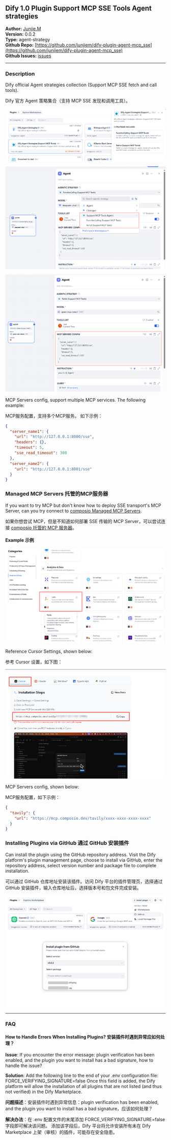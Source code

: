 ## Dify 1.0 Plugin Support MCP SSE Tools Agent strategies

**Author:** [Junjie.M](https://github.com/junjiem)  
**Version:** 0.0.2  
**Type:** agent-strategy  
**Github Repo:** [https://github.com/junjiem/dify-plugin-agent-mcp_sse](https://github.com/junjiem/dify-plugin-agent-mcp_sse)   
**Github Issues:** [issues](https://github.com/junjiem/dify-plugin-agent-mcp_sse/issues)  


---


### Description

Dify official Agent strategies collection (Support MCP SSE fetch and call tools).

Dify 官方 Agent 策略集合（支持 MCP SSE 发现和调用工具）。

![mcp_sse_agent](_assets/mcp_sse_agent.png)

![mcp_sse_agent_strategies](_assets/mcp_sse_agent_strategies.png)

![mcp_sse_agent_react](_assets/mcp_sse_agent_react.png)


MCP Servers config, support multiple MCP services. The following example:

MCP服务配置，支持多个MCP服务。 如下示例：

```json
{
  "server_name1": {
    "url": "http://127.0.0.1:8000/sse",
    "headers": {},
    "timeout": 5,
    "sse_read_timeout": 300
  },
  "server_name2": {
    "url": "http://127.0.0.1:8001/sse"
  }
}
```


### Managed MCP Servers 托管的MCP服务器

If you want to try MCP but don't know how to deploy SSE transport's MCP Server, can you try connect to [composio Managed MCP Servers](https://mcp.composio.dev).

如果你想尝试 MCP，但是不知道如何部署 SSE 传输的 MCP Server，可以尝试连接 [composio 托管的 MCP 服务器](https://mcp.composio.dev)。

#### Example 示例

![composio_mcp_list](_assets/composio_mcp_list.png)

Reference Cursor Settings, shown below:

参考 Cursor 设置，如下图：

![composio_mcp_cursor](_assets/composio_mcp_cursor.png)

MCP Servers config, shown below:

MCP服务配置，如下示例：

```json
{
  "tavily": {
    "url": "https://mcp.composio.dev/tavily/xxxx-xxxx-xxxx-xxxx"
  }
}
```



### Installing Plugins via GitHub  通过 GitHub 安装插件

Can install the plugin using the GitHub repository address. Visit the Dify platform's plugin management page, choose to install via GitHub, enter the repository address, select version number and package file to complete installation.

可以通过 GitHub 仓库地址安装该插件。访问 Dify 平台的插件管理页，选择通过 GitHub 安装插件，输入仓库地址后，选择版本号和包文件完成安装。

![install_plugin_via_github](_assets/install_plugin_via_github.png)



---



### FAQ

#### How to Handle Errors When Installing Plugins? 安装插件时遇到异常应如何处理？

**Issue**: If you encounter the error message: plugin verification has been enabled, and the plugin you want to install has a bad signature, how to handle the issue?

**Solution**: Add the following line to the end of your .env configuration file: FORCE_VERIFYING_SIGNATURE=false
Once this field is added, the Dify platform will allow the installation of all plugins that are not listed (and thus not verified) in the Dify Marketplace.

**问题描述**：安装插件时遇到异常信息：plugin verification has been enabled, and the plugin you want to install has a bad signature，应该如何处理？

**解决办法**：在 .env 配置文件的末尾添加 FORCE_VERIFYING_SIGNATURE=false 字段即可解决该问题。
添加该字段后，Dify 平台将允许安装所有未在 Dify Marketplace 上架（审核）的插件，可能存在安全隐患。

